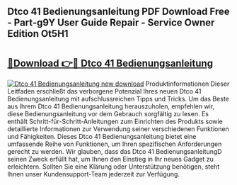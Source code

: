 ## Dtco 41 Bedienungsanleitung PDF Download Free - Part-g9Y User Guide Repair - Service Owner Edition Ot5H1

# <h2><a href="http://df5cjr.blite.top/?on=Dtco+41+Bedienungsanleitung">🔗Download 👉🔴 Dtco 41 Bedienungsanleitung</a></h2>

[![Dtco 41 Bedienungsanleitung new download](https://i.imgur.com/lujVjoI.png)](http://df5cjr.blite.top/?on=Dtco+41+Bedienungsanleitung)
Produktinformationen Dieser Leitfaden erschließt das verborgene Potenzial Ihres neuen Dtco 41 Bedienungsanleitung mit aufschlussreichen Tipps und Tricks. Um das Beste aus Ihrem Dtco 41 Bedienungsanleitung herauszuholen, empfehlen wir, diese Bedienungsanleitung vor dem Gebrauch sorgfältig zu lesen. Es enthält Schritt-für-Schritt-Anleitungen zum Einrichten des Produkts sowie detaillierte Informationen zur Verwendung seiner verschiedenen Funktionen und Fähigkeiten. Dieses Dtco 41 Bedienungsanleitung bietet eine umfassende Reihe von Funktionen, um Ihren spezifischen Anforderungen gerecht zu werden. Wir glauben, dass das Dtco 41 BedienungsanleitungD seinen Zweck erfüllt hat, um Ihnen den Einstieg in Ihr neues Gadget zu erleichtern. Sollten Sie eine Klärung oder Unterstützung benötigen, steht Ihnen unser Kundensupport-Team jederzeit zur Verfügung.
